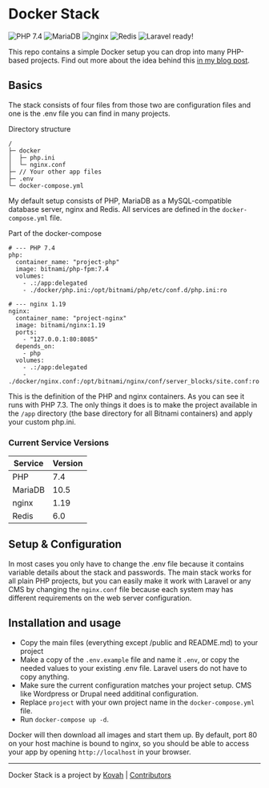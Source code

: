 # Docker Stack

![PHP 7.4](https://img.shields.io/badge/PHP-7.4-8892BF.svg)
![MariaDB](https://img.shields.io/badge/Database_Server-MariaDB_10.5-c0765a.svg)
![nginx](https://img.shields.io/badge/Webserver-nginx_1.19-009447.svg)
![Redis](https://img.shields.io/badge/Cache_Engine-Redis_6-D92A2A.svg)
![Laravel ready!](https://img.shields.io/badge/Laravel-Ready_✔-e74430.svg)

This repo contains a simple Docker setup you can drop into many PHP-based projects. Find out more about the idea behind this [in my blog post](https://blog.kovah.de/en/5gw1x8-a-drop-in-docker-stack-for-php-app/).


## Basics

The stack consists of four files from those two are configuration files and one is the .env file you can find in many projects.

Directory structure
```
/
├─ docker
│  ├─ php.ini
│  └─ nginx.conf
├─ // Your other app files
├─ .env
└─ docker-compose.yml
```

My default setup consists of PHP, MariaDB as a MySQL-compatible database server, nginx and Redis. All services are defined in the `docker-compose.yml` file.

Part of the docker-compose
```
# --- PHP 7.4
php:
  container_name: "project-php"
  image: bitnami/php-fpm:7.4
  volumes:
    - .:/app:delegated
    - ./docker/php.ini:/opt/bitnami/php/etc/conf.d/php.ini:ro

# --- nginx 1.19
nginx:
  container_name: "project-nginx"
  image: bitnami/nginx:1.19
  ports:
    - "127.0.0.1:80:8085"
  depends_on:
    - php
  volumes:
    - .:/app:delegated
    - ./docker/nginx.conf:/opt/bitnami/nginx/conf/server_blocks/site.conf:ro
```

This is the definition of the PHP and nginx containers. As you can see it runs with PHP 7.3. The only things it does is to make the project available in the `/app` directory (the base directory for all Bitnami containers) and apply your custom php.ini.

### Current Service Versions

| Service  | Version  |
| -------- | -------- |
| PHP      | 7.4      |
| MariaDB  | 10.5     |
| nginx    | 1.19     |
| Redis    | 6.0      |


## Setup & Configuration

In most cases you only have to change the .env file because it contains variable details about the stack and passwords. The main stack works for all plain PHP projects, but you can easily make it work with Laravel or any CMS by changing the `nginx.conf` file because each system may has different requirements on the web server configuration.


## Installation and usage

* Copy the main files (everything except /public and README.md) to your project
* Make a copy of the `.env.example` file and name it `.env`, or copy the needed values to your existing .env file. Laravel users do not have to copy anything.
* Make sure the current configuration matches your project setup. CMS like Wordpress or Drupal need additinal configuration.
* Replace `project` with your own project name in the `docker-compose.yml` file.
* Run `docker-compose up -d`.

Docker will then download all images and start them up. By default, port 80 on your host machine is bound to nginx, so you should be able to access your app by opening `http://localhost` in your browser.


---

Docker Stack is a project by [Kovah](https://kovah.de) | [Contributors](https://github.com/Kovah/Docker-Stack/graphs/contributors)
